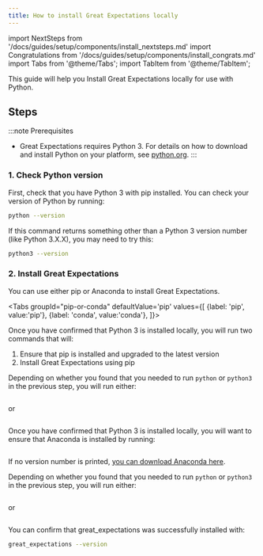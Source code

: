 ```yaml
---
title: How to install Great Expectations locally
---
```

import NextSteps from '/docs/guides/setup/components/install_nextsteps.md'
import Congratulations from '/docs/guides/setup/components/install_congrats.md'
import Tabs from '@theme/Tabs';
import TabItem from '@theme/TabItem';

This guide will help you Install Great Expectations locally for use with Python.

## Steps

:::note Prerequisites
- Great Expectations requires Python 3. For details on how to download and install Python on your platform, see [python.org](https://www.python.org/downloads/).
:::

### 1. Check Python version

First, check that you have Python 3 with pip installed. You can check your version of Python by running:

```bash
python --version
```

If this command returns something other than a Python 3 version number (like Python 3.X.X), you may need to try this:

```bash
python3 --version
```

### 2. Install Great Expectations

You can use either pip or Anaconda to install Great Expectations.

<Tabs
  groupId="pip-or-conda"
  defaultValue='pip'
  values={[
  {label: 'pip', value:'pip'},
  {label: 'conda', value:'conda'},
  ]}>
<TabItem value="pip">

Once you have confirmed that Python 3 is installed locally, you will run two commands that will:

1. Ensure that pip is installed and upgraded to the latest version
2. Install Great Expectations using pip

Depending on whether you found that you needed to run `python` or `python3` in the previous step, you will run either:

```python file=../../../../tests/integration/docusaurus/setup/installation/local.py#L2-L3
```

or

```python file=../../../../tests/integration/docusaurus/setup/installation/local.py#L7-L8
```

</TabItem>
<TabItem value="conda">

Once you have confirmed that Python 3 is installed locally, you will want to ensure that Anaconda is installed by running:

```python file=../../../../tests/integration/docusaurus/setup/installation/local.py#L12
```

If no version number is printed, [you can download Anaconda here](https://www.anaconda.com/products/individual).

Depending on whether you found that you needed to run `python` or `python3` in the previous step, you will run either:

```python file=../../../../tests/integration/docusaurus/setup/installation/local.py#L13
```

or

```python file=../../../../tests/integration/docusaurus/setup/installation/local.py#L18
```

</TabItem>
</Tabs>

You can confirm that great_expectations was successfully installed with:
```bash
great_expectations --version
```

<Congratulations />